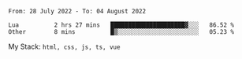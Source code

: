 <!--START_SECTION:waka-->

```text
From: 28 July 2022 - To: 04 August 2022

Lua          2 hrs 27 mins   █████████████████████▓░░░   86.52 %
Other        8 mins          █▒░░░░░░░░░░░░░░░░░░░░░░░   05.23 %
```

<!--END_SECTION:waka-->
My Stack: `html, css, js, ts, vue`
